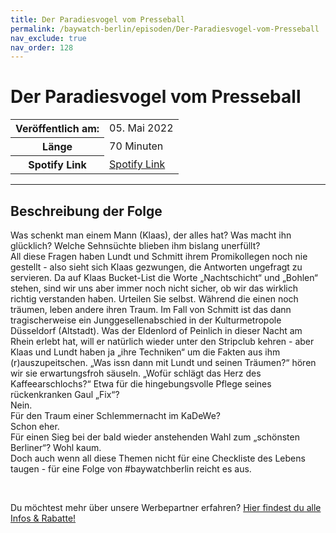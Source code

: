 ```yaml
---
title: Der Paradiesvogel vom Presseball
permalink: /baywatch-berlin/episoden/Der-Paradiesvogel-vom-Presseball
nav_exclude: true
nav_order: 128
---
```


# Der Paradiesvogel vom Presseball
<table class="resp-table dcf-table dcf-table-responsive dcf-table-bordered dcf-table-striped dcf-w-100%">
                    <tbody>
                        <tr>
                            <th scope="row">Veröffentlich am:</th>
                            <td data-label="Veröffentlich am:">05. Mai 2022</td>
                        </tr>
                        <tr>
                            <th scope="row">Länge </th>
                            <td data-label="Länge ">70 Minuten</td>
                        </tr><tr>
                                <th scope="row">Spotify Link</th>
                                <td data-label="Spotify Link"><a href="https://open.spotify.com/episode/5IXWsVQLZmP2OqoN7oyMtd">Spotify Link</a></td>
                            </tr></tbody>
                </table>

***

## Beschreibung der Folge

<div>
<p>Was schenkt man einem Mann (Klaas), der alles hat? Was macht ihn glücklich? Welche Sehnsüchte blieben ihm bislang unerfüllt? <br/>All diese Fragen haben Lundt und Schmitt ihrem Promikollegen noch nie gestellt - also sieht sich Klaas gezwungen, die Antworten ungefragt zu servieren. Da auf Klaas Bucket-List die Worte „Nachtschicht“ und „Bohlen“ stehen, sind wir uns aber immer noch nicht sicher, ob wir das wirklich richtig verstanden haben. Urteilen Sie selbst. Während die einen noch träumen, leben andere ihren Traum. Im Fall von Schmitt ist das dann tragischerweise ein Junggesellenabschied in der Kulturmetropole Düsseldorf (Altstadt). Was der Eldenlord of Peinlich in dieser Nacht am Rhein erlebt hat, will er natürlich wieder unter den Stripclub kehren - aber Klaas und Lundt haben ja „ihre Techniken“ um die Fakten aus ihm (r)auszupeitschen. „Was issn dann mit Lundt und seinen Träumen?“ hören wir sie erwartungsfroh säuseln. „Wofür schlägt das Herz des Kaffeearschlochs?“ Etwa für die hingebungsvolle Pflege seines rückenkranken Gaul „Fix“? <br/>Nein. <br/>Für den Traum einer Schlemmernacht im KaDeWe? <br/>Schon eher. <br/>Für einen Sieg bei der bald wieder anstehenden Wahl zum „schönsten Berliner“? Wohl kaum. <br/>Doch auch wenn all diese Themen nicht für eine Checkliste des Lebens taugen - für eine Folge von #baywatchberlin reicht es aus.</p><br/><p>Du möchtest mehr über unsere Werbepartner erfahren? <a href="https://linktr.ee/BaywatchBerlin" rel="nofollow">Hier findest du alle Infos &amp; Rabatte!</a></p>  
</div>

